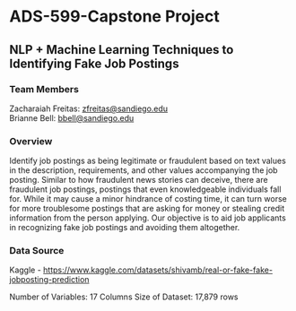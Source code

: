 # ADS-599-Capstone Project

## NLP + Machine Learning Techniques to Identifying Fake Job Postings
### Team Members
Zacharaiah Freitas: zfreitas@sandiego.edu \
Brianne Bell: bbell@sandiego.edu 

### Overview
Identify job postings as being legitimate or fraudulent based on text values in the description, requirements, and other values accompanying the job posting. Similar to how fraudulent news stories can deceive, there are fraudulent job postings, postings that even knowledgeable individuals fall for. While it may cause a minor hindrance of costing time, it can turn worse for more troublesome postings that are asking for money or stealing credit information from the person applying. Our objective is to aid job applicants in recognizing fake job postings and avoiding them altogether. 

### Data Source
Kaggle - https://www.kaggle.com/datasets/shivamb/real-or-fake-fake-jobposting-prediction 

Number of Variables: 17 Columns
Size of Dataset: 17,879 rows

